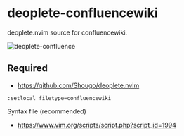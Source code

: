 # deoplete-confluencewiki

deoplete.nvim source for confluencewiki.

![deoplete-confluence](https://user-images.githubusercontent.com/1057401/37716033-deee9fa2-2d60-11e8-9fd9-6ed5e31ee675.gif)

## Required

* https://github.com/Shougo/deoplete.nvim

```
:setlocal filetype=confluencewiki
```

Syntax fIle (recommended)

* https://www.vim.org/scripts/script.php?script_id=1994
